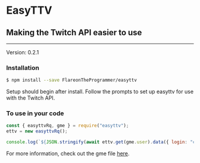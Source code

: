 # EasyTTV

## Making the Twitch API easier to use

---

Version: 0.2.1

### Installation

```bash
$ npm install --save FlareonTheProgrammer/easyttv
```

Setup should begin after install. Follow the prompts to set up easyttv for use with the Twitch API.

### To use in your code

```javascript
const { easyttvRq, gme } = require("easyttv");
ettv = new easyttvRq();

console.log(`${JSON.stringify(await ettv.get(gme.user).data({ login: "chefbear" }))}`);
```

For more information, check out the gme file [here](https://github.com/FlareonTheProgrammer/easyttv/blob/master/src/res/get-endpoints.js).
